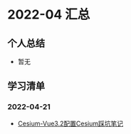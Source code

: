 # 2022-04 汇总

## 个人总结
* 暂无

## 学习清单
### 2022-04-21
* [Cesium-Vue3.2配置Cesium踩坑笔记](./2022-04-21/Cesium-Vue3.2配置Cesium踩坑笔记.md)

